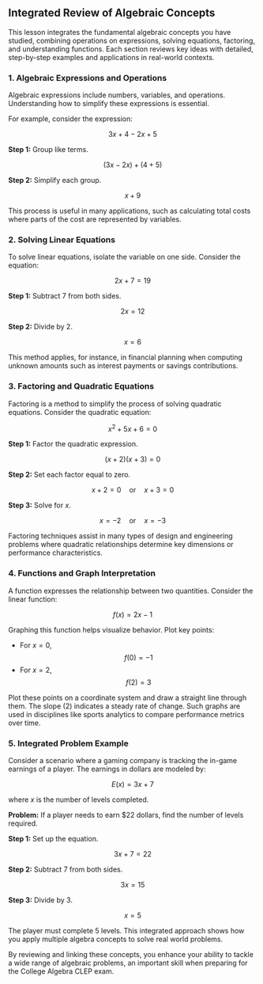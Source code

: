 ## Integrated Review of Algebraic Concepts

This lesson integrates the fundamental algebraic concepts you have studied, combining operations on expressions, solving equations, factoring, and understanding functions. Each section reviews key ideas with detailed, step-by-step examples and applications in real-world contexts.

### 1. Algebraic Expressions and Operations

Algebraic expressions include numbers, variables, and operations. Understanding how to simplify these expressions is essential.

For example, consider the expression:

$$
3x + 4 - 2x + 5
$$

**Step 1:** Group like terms.

$$
(3x - 2x) + (4 + 5)
$$

**Step 2:** Simplify each group.

$$
x + 9
$$

This process is useful in many applications, such as calculating total costs where parts of the cost are represented by variables.

### 2. Solving Linear Equations

To solve linear equations, isolate the variable on one side. Consider the equation:

$$
2x + 7 = 19
$$

**Step 1:** Subtract 7 from both sides.

$$
2x = 12
$$

**Step 2:** Divide by 2.

$$
x = 6
$$

This method applies, for instance, in financial planning when computing unknown amounts such as interest payments or savings contributions.

### 3. Factoring and Quadratic Equations

Factoring is a method to simplify the process of solving quadratic equations. Consider the quadratic equation:

$$
x^2 + 5x + 6 = 0
$$

**Step 1:** Factor the quadratic expression.

$$
(x + 2)(x + 3) = 0
$$

**Step 2:** Set each factor equal to zero.

$$
x + 2 = 0 \quad\text{or}\quad x + 3 = 0
$$

**Step 3:** Solve for $x$.

$$
x = -2 \quad\text{or}\quad x = -3
$$

Factoring techniques assist in many types of design and engineering problems where quadratic relationships determine key dimensions or performance characteristics.

### 4. Functions and Graph Interpretation

A function expresses the relationship between two quantities. Consider the linear function:

$$
f(x) = 2x - 1
$$

Graphing this function helps visualize behavior. Plot key points:

- For $x=0$, $$ f(0) = -1 $$
- For $x=2$, $$ f(2) = 3 $$

Plot these points on a coordinate system and draw a straight line through them. The slope ($2$) indicates a steady rate of change. Such graphs are used in disciplines like sports analytics to compare performance metrics over time.

### 5. Integrated Problem Example

Consider a scenario where a gaming company is tracking the in-game earnings of a player. The earnings in dollars are modeled by:

$$
E(x) = 3x + 7
$$

where $x$ is the number of levels completed.

**Problem:** If a player needs to earn $22 dollars, find the number of levels required.

**Step 1:** Set up the equation.

$$
3x + 7 = 22
$$

**Step 2:** Subtract 7 from both sides.

$$
3x = 15
$$

**Step 3:** Divide by 3.

$$
x = 5
$$

The player must complete 5 levels. This integrated approach shows how you apply multiple algebra concepts to solve real world problems.

By reviewing and linking these concepts, you enhance your ability to tackle a wide range of algebraic problems, an important skill when preparing for the College Algebra CLEP exam.